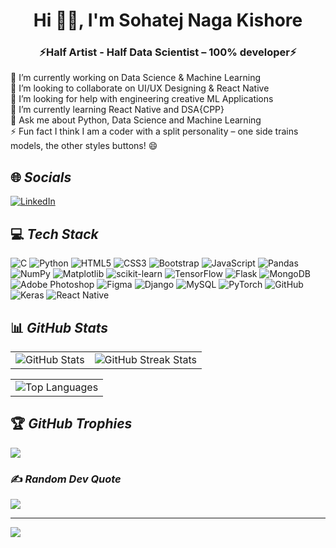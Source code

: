 <h1 align="center"> Hi 👋🏻, I'm Sohatej Naga Kishore</h1>
<h3 align="center">⚡Half Artist - Half Data Scientist – 100% developer⚡</h3>
🔭 I’m currently working on Data Science & Machine Learning<br>👯 I’m looking to collaborate on UI/UX Designing & React Native<br>🤝 I’m looking for help with engineering creative ML Applications<br>🌱 I’m currently learning React Native and DSA{CPP}<br>💬 Ask me about Python, Data Science and Machine Learning<br>⚡ Fun fact I think I am a coder with a split personality – one side trains models, the other styles buttons! 😄


## 🌐 _Socials_
[![LinkedIn](https://img.shields.io/badge/LinkedIn-%230077B5.svg?logo=linkedin&logoColor=white)](https://linkedin.com/in/msnkishore1702) 

## 💻 _Tech Stack_ 
![C](https://img.shields.io/badge/c-%2300599C.svg?style=for-the-badge&logo=c&logoColor=white) ![Python](https://img.shields.io/badge/python-3670A0?style=for-the-badge&logo=python&logoColor=ffdd54) ![HTML5](https://img.shields.io/badge/html5-%23E34F26.svg?style=for-the-badge&logo=html5&logoColor=white) ![CSS3](https://img.shields.io/badge/css3-%231572B6.svg?style=for-the-badge&logo=css3&logoColor=white) ![Bootstrap](https://img.shields.io/badge/bootstrap-%238511FA.svg?style=for-the-badge&logo=bootstrap&logoColor=white) ![JavaScript](https://img.shields.io/badge/javascript-%23323330.svg?style=for-the-badge&logo=javascript&logoColor=%23F7DF1E) ![Pandas](https://img.shields.io/badge/pandas-%23150458.svg?style=for-the-badge&logo=pandas&logoColor=white) ![NumPy](https://img.shields.io/badge/numpy-%23013243.svg?style=for-the-badge&logo=numpy&logoColor=white) ![Matplotlib](https://img.shields.io/badge/Matplotlib-%23ffffff.svg?style=for-the-badge&logo=Matplotlib&logoColor=black) ![scikit-learn](https://img.shields.io/badge/scikit--learn-%23F7931E.svg?style=for-the-badge&logo=scikit-learn&logoColor=white) ![TensorFlow](https://img.shields.io/badge/TensorFlow-%23FF6F00.svg?style=for-the-badge&logo=TensorFlow&logoColor=white) ![Flask](https://img.shields.io/badge/flask-%23000.svg?style=for-the-badge&logo=flask&logoColor=white)   ![MongoDB](https://img.shields.io/badge/MongoDB-%234ea94b.svg?style=for-the-badge&logo=mongodb&logoColor=white) ![Adobe Photoshop](https://img.shields.io/badge/adobe%20photoshop-%2331A8FF.svg?style=for-the-badge&logo=adobe%20photoshop&logoColor=white) ![Figma](https://img.shields.io/badge/figma-%23F24E1E.svg?style=for-the-badge&logo=figma&logoColor=white) ![Django](https://img.shields.io/badge/django-%23092E20.svg?style=for-the-badge&logo=django&logoColor=white) ![MySQL](https://img.shields.io/badge/mysql-4479A1.svg?style=for-the-badge&logo=mysql&logoColor=white)  ![PyTorch](https://img.shields.io/badge/PyTorch-%23EE4C2C.svg?style=for-the-badge&logo=PyTorch&logoColor=white) ![GitHub](https://img.shields.io/badge/github-%23121011.svg?style=for-the-badge&logo=github&logoColor=white) ![Keras](https://img.shields.io/badge/Keras-%23D00000.svg?style=for-the-badge&logo=Keras&logoColor=white) ![React Native](https://img.shields.io/badge/react_native-%2320232a.svg?style=for-the-badge&logo=react&logoColor=%2361DAFB)


## 📊 _GitHub Stats_ 

<table>
  <tr>
    <!-- GitHub Stats on the left -->
    <td>
      <img src="https://github-readme-stats.vercel.app/api?username=Myself-Kishore&theme=dark&hide_border=false&include_all_commits=false&count_private=false" alt="GitHub Stats" />
    </td>
    <!-- Streak Stats on the right -->
    <td>
      <img src="https://github-readme-streak-stats.herokuapp.com/?user=Myself-Kishore&theme=dark&hide_border=false" alt="GitHub Streak Stats" />
    </td>
  </tr>
</table>
<table>
  <tr>
    <td colspan="2" style="text-align: center;">
      <img src="https://github-readme-stats.vercel.app/api/top-langs/?username=Myself-Kishore&theme=dark&hide_border=false&include_all_commits=true&count_private=true&layout=compact" alt="Top Languages" />
    </td>
  </tr>
</table>

## 🏆 _GitHub Trophies_
![](https://github-profile-trophy.vercel.app/?username=Myself-Kishore&theme=radical&no-frame=false&no-bg=false&margin-w=4)

### ✍️ _Random Dev Quote_
![](https://quotes-github-readme.vercel.app/api?type=horizontal&theme=dark)

---
[![](https://visitcount.itsvg.in/api?id=Myself-Kishore&icon=6&color=8)](https://visitcount.itsvg.in)

<!-- Proudly created with GPRM ( https://gprm.itsvg.in ) -->
